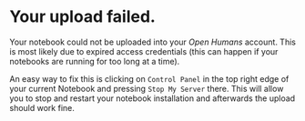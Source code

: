 # Your upload failed.
Your notebook could not be uploaded into your *Open Humans* account. This is
most likely due to expired access credentials (this can happen if your notebooks
are running for too long at a time).

An easy way to fix this is clicking on `Control Panel` in the top right edge
of your current Notebook and pressing `Stop My Server` there. This will allow
you to stop and restart your notebook installation and afterwards the upload
should work fine.
